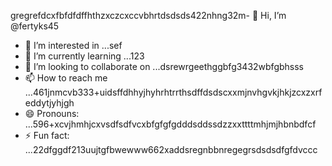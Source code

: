 gregrefdcxfbfdfdffhthzxczcxccvbhrtdsdsds422nhng32m- 👋 Hi, I’m @fertyks45
- 👀 I’m interested in ...sef
- 🌱 I’m currently learning ...123
- 💞️ I’m looking to collaborate on ...dsrewrgeethggbfg3432wbfgbhsss
- 📫 How to reach me ...461jnmcvb333+uidsffdhhyjhyhrhtrrthsdffdsdscxxmjnvhgvkjhkjzcxzxrfeddytjyhjgh
- 😄 Pronouns: ...596+xcvjhmhjcxvsdfsdfvcxbfgfgfgdddsddssdzzxxttttmhjmjhbnbdfcf
- ⚡ Fun fact: ...22dfggdf213uujtgfbwewww662xaddsregnbbnregegrsdsdsdfgfdvccc
<!---rhtwqeddssdfgbdfgiuiuig554dsffxvcxcvcdgffgdgdfrtgfgf
fertyks/fertyks is a ✨ special ✨ repository becauseasf its 123README.md` (thsdfis file) appears on your GitHub profil4az5ewf5evc366dfgdfgcxvvcxxcv
You can click the Preview link to take a look at your changes.fwewwcvbvcbsfdcvbcvcvcvhthtthy
dvdvdfds
dsdgfdsfdsfds
